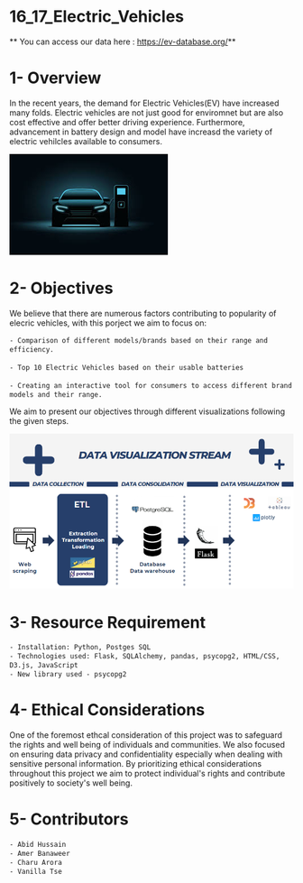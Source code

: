 # 16_17_Electric_Vehicles
**
You can access our data here : https://ev-database.org/**

# 1- Overview 
In the recent years, the demand for Electric Vehicles(EV) have increased many folds. Electric vehicles are not just good for enviromnet but are also cost effective and offer better driving experience. Furthermore, advancement in battery design and model have increasd the variety of electric vehilcles available to consumers.

![alt text](EV.png)

# 2- Objectives
We believe that there are numerous factors contributing to popularity of elecric vehicles, with this porject we aim to focus on:

    - Comparison of different models/brands based on their range and efficiency.

    - Top 10 Electric Vehicles based on their usable batteries

    - Creating an interactive tool for consumers to access different brand models and their range. 

We aim to present our objectives through different visualizations following the given steps.

![alt text](data_vis.png)


# 3- Resource Requirement
    - Installation: Python, Postges SQL
    - Technologies used: Flask, SQLAlchemy, pandas, psycopg2, HTML/CSS, D3.js, JavaScript
    - New library used - psycopg2


# 4- Ethical Considerations
One of the foremost ethcal consideration of this project was to safeguard the rights and well being of individuals and communities. We also focused on ensuring data privacy and confidentiality especially when dealing with sensitive personal information. By prioritizing ethical considerations throughout this project we aim to protect individual's rights and contribute positively to society's well being. 


# 5- Contributors 
    - Abid Hussain
    - Amer Banaweer
    - Charu Arora
    - Vanilla Tse